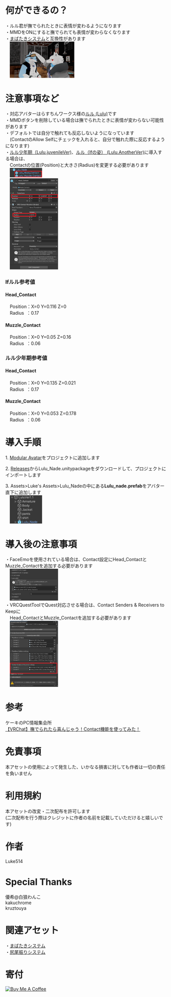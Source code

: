 # 何ができるの？
・ルル君が撫でられたときに表情が変わるようになります  
・MMDをONにすると撫でられても表情が変わらなくなります  
・[まばたきシステム](https://github.com/Luke-514/Lulu_Mabataki)と互換性があります  
&emsp;<img src="image/VRChat_2024-09-28_18-09-15.214_1920x1080.png" width="40%" />  
  
# 注意事項など
・対応アバターはらすちんワークス様の[ルル (Lulu)](https://aoikarasu.booth.pm/items/4271776)です  
・MMDボタンを削除している場合は撫でられたときに表情が変わらない可能性があります  
・デフォルトでは自分で触れても反応しないようになっています  
&emsp;(ContactのAllow Selfにチェックを入れると、自分で触れた際に反応するようになります)  
・[ルル少年期（Lulu.juvenileVer)](https://aoikarasu.booth.pm/items/6101679)、[ルル（Ifの姿） (Lulu.AnotherVer)](https://aoikarasu.booth.pm/items/6544416)に導入する場合は、  
&emsp;Contactの位置(Position)と大きさ(Radius)を変更する必要があります  
&emsp;<img src="image/Contact配置.png" width="20%" />  
&emsp;<img src="image/位置サイズ調整.png" width="30%" />  
### Ifルル参考値  
#### Head_Contact  
&emsp;Position：X=0 Y=0.116 Z=0  
&emsp;Radius&nbsp;&nbsp;：0.17  
#### Muzzle_Contact  
&emsp;Position：X=0 Y=0.05 Z=0.16  
&emsp;Radius&nbsp;&nbsp;：0.06  
  
### ルル少年期参考値  
#### Head_Contact  
&emsp;Position：X=0 Y=0.135 Z=0.021  
&emsp;Radius&nbsp;&nbsp;：0.17  
#### Muzzle_Contact  
&emsp;Position：X=0 Y=0.053 Z=0.178  
&emsp;Radius&nbsp;&nbsp;：0.06  
  
# 導入手順
1.&nbsp;[Modular Avatar](https://modular-avatar.nadena.dev/ja)をプロジェクトに追加します  
  
2.&nbsp;[Releases](https://github.com/Luke-514/Lulu_Nade/releases/latest)からLulu_Nade.unitypackageをダウンロードして、プロジェクトにインポートします  
  
3.&nbsp;Assets>Luke's Assets>Lulu_Nadeの中にある**Lulu_nade.prefab**をアバター直下に追加します  
&emsp;<img src="image/Prefab配置.png" width="20%" />  
  
# 導入後の注意事項
・FaceEmoを使用されている場合は、Contact設定にHead_ContactとMuzzle_Contactを追加する必要があります  
&emsp;<img src="image/faceemo.png" width="30%" />  
・VRCQuestToolでQuest対応させる場合は、Contact Senders & Receivers to Keepに  
&emsp;Head_ContactとMuzzle_Contactを追加する必要があります  
&emsp;<img src="image/quest.png" width="30%" />  
  
# 参考
ケーキのPC情報集会所  
[【VRChat】撫でられたら喜んじゃう！Contact機能を使ってみた！](https://keiki002.com/vr/vrchat-contact/)  
  
# 免責事項
本アセットの使用によって発生した、いかなる損害に対しても作者は一切の責任を負いません  
  
# 利用規約
本アセットの改変・二次配布を許可します  
(二次配布を行う際はクレジットに作者の名前を記載していただけると嬉しいです)  
  
# 作者
Luke514  
  
# Special Thanks
優希@白狼わんこ  
kakuchrome  
kruztouya  

# 関連アセット
・[まばたきシステム](https://github.com/Luke-514/Lulu_Mabataki)  
・[尻尾振りシステム](https://github.com/Luke-514/Lulu_Tail_Move)  
  
# 寄付
<a href="https://www.buymeacoffee.com/Luke514" target="_blank"><img src="https://cdn.buymeacoffee.com/buttons/v2/default-yellow.png" alt="Buy Me A Coffee" style="height: 60px !important;width: 217px !important;" ></a>
